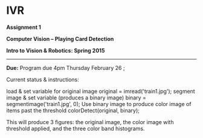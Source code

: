 # IVR
**Assignment 1** 

**Computer Vision – Playing Card Detection**  

**Intro to Vision & Robotics: Spring 2015** 

---------- 

**Due:**	Program due 4pm Thursday February 26 ;  
	  

Current status & instructions:

load & set variable  for original image
original = imread('train1.jpg');
segment image & set variable (produces a binary image)
 binary = segmentimage('train1.jpg', 0);
Use binary image to produce color image of items past the threshold
colorDetect(original, binary);

This will produce 3 figures: the original image, the color image with threshold applied, and the three color band histograms.
